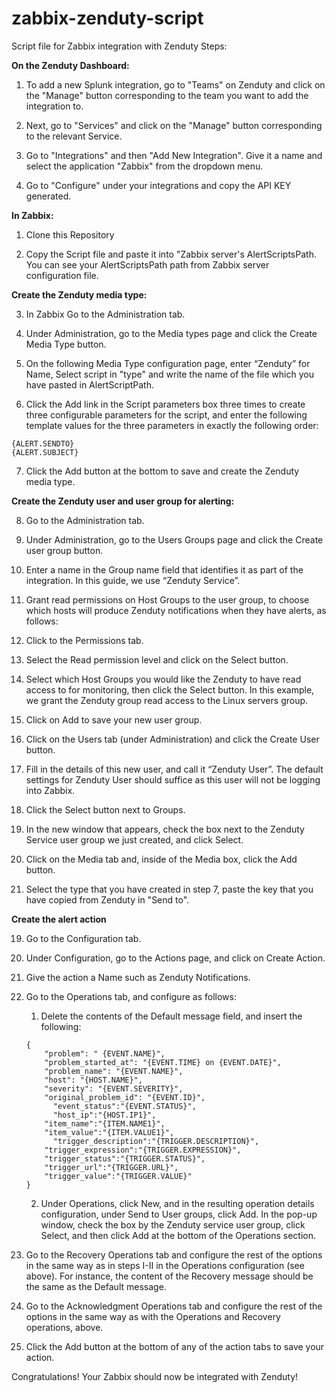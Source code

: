 # zabbix-zenduty-script
Script file for Zabbix integration with Zenduty
Steps:

**On the Zenduty Dashboard:**

1. To add a new Splunk integration, go to "Teams" on Zenduty and click on the "Manage" button corresponding to the team you want to add the integration to.

2. Next, go to "Services" and click on the "Manage" button corresponding to the relevant Service.

3. Go to "Integrations" and then "Add New Integration". Give it a name and select the application "Zabbix" from the dropdown menu.
4. Go to "Configure" under your integrations and copy the API KEY generated.

**In Zabbix:**

1. Clone this Repository

2. Copy the Script file and paste it into "Zabbix server's AlertScriptsPath. You can see your AlertScriptsPath path from Zabbix server configuration file.

**Create the Zenduty media type:**

3. In Zabbix Go to the Administration tab.

4. Under Administration, go to the Media types page and click the Create Media Type button.

5. On the following Media Type configuration page, enter “Zenduty” for Name, Select script in "type" and write the name of the file which you have pasted in AlertScriptPath.

6. Click the Add link in the Script parameters box three times to create three configurable parameters for the script, and enter the following template values for the three parameters in exactly the following order:
  ```
  {ALERT.SENDTO}
  {ALERT.SUBJECT}
  ```
7. Click the Add button at the bottom to save and create the Zenduty media type.

**Create the Zenduty user and user group for alerting:**

8. Go to the Administration tab.

9. Under Administration, go to the Users Groups page and click the Create user group button.

10. Enter a name in the Group name field that identifies it as part of the integration. In this guide, we use “Zenduty Service”.

11. Grant read permissions on Host Groups to the user group, to choose which hosts will produce Zenduty notifications when they have alerts, as follows:
  1. Click to the Permissions tab.
  2. Select the Read permission level and click on the Select button.
  3. Select which Host Groups you would like the Zenduty to have read access to for monitoring, then click the Select button. In this example, we grant the Zenduty group read access to the Linux servers group.

12. Click on Add to save your new user group.

13. Click on the Users tab (under Administration) and click the Create User button.

14. Fill in the details of this new user, and call it “Zenduty User”. The default settings for Zenduty User should suffice as this user will not be logging into Zabbix.

15. Click the Select button next to Groups.

16. In the new window that appears, check the box next to the Zenduty Service user group we just created, and click Select.

17. Click on the Media tab and, inside of the Media box, click the Add button. 

18. Select the type that you have created in step 7, paste the key that you have copied from Zenduty in "Send to".

**Create the alert action**

19. Go to the Configuration tab.
20. Under Configuration, go to the Actions page, and click on Create Action.
21. Give the action a Name such as Zenduty Notifications.
22. Go to the Operations tab, and configure as follows:
    1. Delete the contents of the Default message field, and insert the following:
    ```
    {
        "problem": " {EVENT.NAME}",
        "problem_started_at": "{EVENT.TIME} on {EVENT.DATE}",
        "problem_name": "{EVENT.NAME}",
        "host": "{HOST.NAME}",
        "severity": "{EVENT.SEVERITY}",
        "original_problem_id": "{EVENT.ID}",
          "event_status":"{EVENT.STATUS}",
          "host_ip":"{HOST.IP1}",
        "item_name":"{ITEM.NAME1}",
        "item_value":"{ITEM.VALUE1}",
          "trigger_description":"{TRIGGER.DESCRIPTION}",
        "trigger_expression":"{TRIGGER.EXPRESSION}",
        "trigger_status":"{TRIGGER.STATUS}",
        "trigger_url":"{TRIGGER.URL}",
        "trigger_value":"{TRIGGER.VALUE}"
    }
    ```
    2. Under Operations, click New, and in the resulting operation details configuration, under Send to User groups, click Add. In the pop-up window, check the box by the Zenduty service user group, click Select, and then click Add at the bottom of the Operations section.

23. Go to the Recovery Operations tab and configure the rest of the options in the same way as in steps I-II in the Operations configuration (see above). For instance, the content of the Recovery message should be the same as the Default message.

24. Go to the Acknowledgment Operations tab and configure the rest of the options in the same way as with the Operations and Recovery operations, above.

25. Click the Add button at the bottom of any of the action tabs to save your action.

Congratulations! Your Zabbix should now be integrated with Zenduty!


